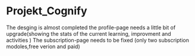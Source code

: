 # Projekt_Cognify
The desging is almost completed the profile-page needs a little bit of upgrade(showing the stats of the  current learning, improvment and activities )
The subscription-page needs to be fixed (only two subscription modoles,free verion and paid)
